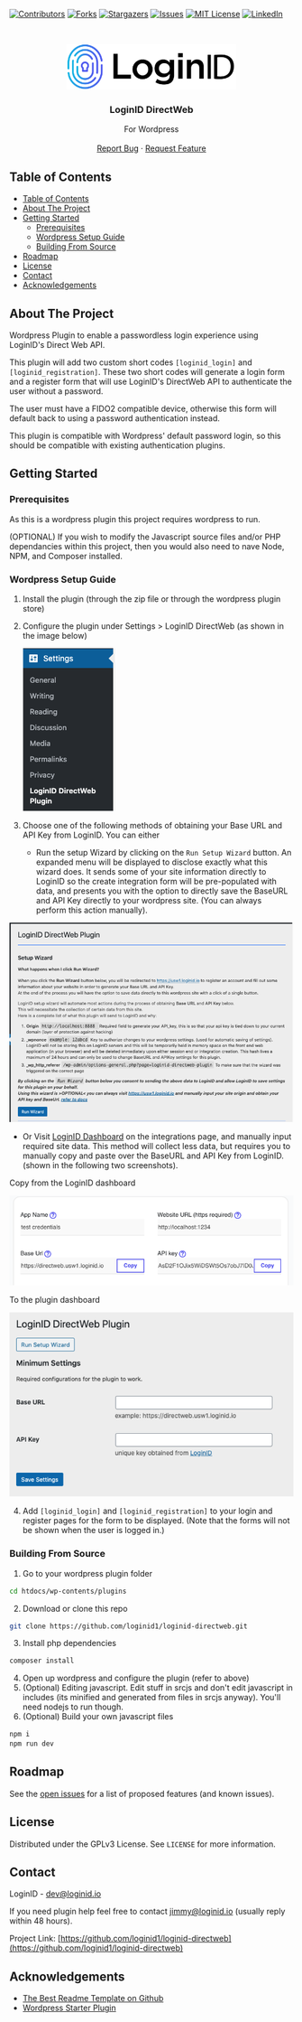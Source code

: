 <!-- PROJECT SHIELDS -->
[![Contributors][contributors-shield]][contributors-url]
[![Forks][forks-shield]][forks-url]
[![Stargazers][stars-shield]][stars-url]
[![Issues][issues-shield]][issues-url]
[![MIT License][license-shield]][license-url]
[![LinkedIn][linkedin-shield]][linkedin-url]

<!-- PROJECT LOGO -->
<br />
<p align="center">
  <a href="https://loginid.io">
    <img src="img/logo.png" alt="Logo" width="auto" height="80">
  </a>

  <h3 align="center">LoginID DirectWeb</h3>

  <p align="center">
    For Wordpress
    <br />
    <br />
    <a href="https://github.com/loginid1/loginid-directweb/issues">Report Bug</a>
    ·
    <a href="https://github.com/loginid1/loginid-directweb/issues">Request Feature</a>
  </p>
</p>



<!-- TABLE OF CONTENTS -->
## Table of Contents

- [Table of Contents](#table-of-contents)
- [About The Project](#about-the-project)
- [Getting Started](#getting-started)
  - [Prerequisites](#prerequisites)
  - [Wordpress Setup Guide](#wordpress-setup-guide)
  - [Building From Source](#building-from-source)
- [Roadmap](#roadmap)
- [License](#license)
- [Contact](#contact)
- [Acknowledgements](#acknowledgements)



<!-- ABOUT THE PROJECT -->
## About The Project

Wordpress Plugin to enable a passwordless login experience using LoginID's Direct Web API.

This plugin will add two custom short codes `[loginid_login]` and `[loginid_registration]`. These two short codes will generate a login form and a register form that will use LoginID's DirectWeb API to authenticate the user without a password.

The user must have a FIDO2 compatible device, otherwise this form will default back to using a password authentication instead.

This plugin is compatible with Wordpress' default password login, so this should be compatible with existing authentication plugins. 

<!-- GETTING STARTED -->
## Getting Started

### Prerequisites

As this is a wordpress plugin this project requires wordpress to run. 

(OPTIONAL) If you wish to modify the Javascript source files and/or PHP dependancies within this project, then you would also need to nave Node, NPM, and Composer installed. 

### Wordpress Setup Guide

1. Install the plugin (through the zip file or through the wordpress plugin store)
2. Configure the plugin under Settings > LoginID DirectWeb (as shown in the image below)
   
   ![Settings](img/settings.png)
3. Choose one of the following methods of obtaining your Base URL and API Key from LoginID. You can either 
   
   - Run the setup Wizard by clicking on the `Run Setup Wizard` button. An expanded menu will be displayed to disclose exactly what this wizard does. It sends some of your site information directly to LoginID so the create integration form will be pre-populated with data, and presents you with the option to directly save the BaseURL and API Key directly to your wordpress site. (You can always perform this action manually).
  
  ![Setup Wizard](img/setup-wizard.png)

   - Or Visit [LoginID Dashboard](https://usw1.loginid.io/integrations) on the integrations page, and manually input required site data. This method will collect less data, but requires you to manually copy and paste over the BaseURL and API Key from LoginID.(shown in the following two screenshots).
  
  Copy from the LoginID dashboard

  ![LoginID Dashboard](img/loginid-dashboard.png)

  To the plugin dashboard

  ![Plugin Dashboard](img/plugin-dashboard.png)

4. Add `[loginid_login]` and `[loginid_registration]` to your login and register pages for the form to be displayed. (Note that the forms will not be shown when the user is logged in.)

### Building From Source

1. Go to your wordpress plugin folder
```sh
cd htdocs/wp-contents/plugins
```
2. Download or clone this repo
```sh
git clone https://github.com/loginid1/loginid-directweb.git
```
3. Install php dependencies
```sh
composer install
```
4. Open up wordpress and configure the plugin (refer to above)
5. (Optional) Editing javascript. Edit stuff in srcjs and don't edit javascript in includes (its minified and generated from files in srcjs anyway). You'll need nodejs to run though. 
6. (Optional) Build your own javascript files
```sh
npm i
npm run dev
```


<!-- ROADMAP -->
## Roadmap

See the [open issues](https://github.com/loginid1/loginid-directweb/issues) for a list of proposed features (and known issues).

<!-- LICENSE -->
## License

Distributed under the GPLv3 License. See `LICENSE` for more information.



<!-- CONTACT -->
## Contact

LoginID - dev@loginid.io

If you need plugin help feel free to contact jimmy@loginid.io (usually reply within 48 hours).

Project Link: [https://github.com/loginid1/loginid-directweb](https://github.com/loginid1/loginid-directweb)


<!-- ACKNOWLEDGEMENTS -->
## Acknowledgements
* [The Best Readme Template on Github](https://github.com/othneildrew/Best-README-Template)
* [Wordpress Starter Plugin](https://github.com/arunbasillal/WordPress-Starter-Plugin)


<!-- MARKDOWN LINKS & IMAGES -->
<!-- https://www.markdownguide.org/basic-syntax/#reference-style-links -->
[contributors-shield]: https://img.shields.io/github/contributors/loginid1/loginid-directweb.svg?style=flat-square
[contributors-url]: https://github.com/loginid1/loginid-directweb/graphs/contributors
[forks-shield]: https://img.shields.io/github/forks/loginid1/loginid-directweb.svg?style=flat-square
[forks-url]: https://github.com/loginid1/loginid-directweb/network/members
[stars-shield]: https://img.shields.io/github/stars/loginid1/loginid-directweb.svg?style=flat-square
[stars-url]: https://github.com/loginid1/loginid-directweb/stargazers
[issues-shield]: https://img.shields.io/github/issues/loginid1/loginid-directweb.svg?style=flat-square
[issues-url]: https://github.com/loginid1/loginid-directweb/issues
[license-shield]: https://img.shields.io/github/license/loginid1/loginid-directweb.svg?style=flat-square
[license-url]: https://github.com/loginid1/loginid-directweb/blob/master/LICENSE
[linkedin-shield]: https://img.shields.io/badge/-LinkedIn-black.svg?style=flat-square&logo=linkedin&colorB=555
[linkedin-url]: https://linkedin.com/in/loginid
[product-screenshot]: images/screenshot.png
